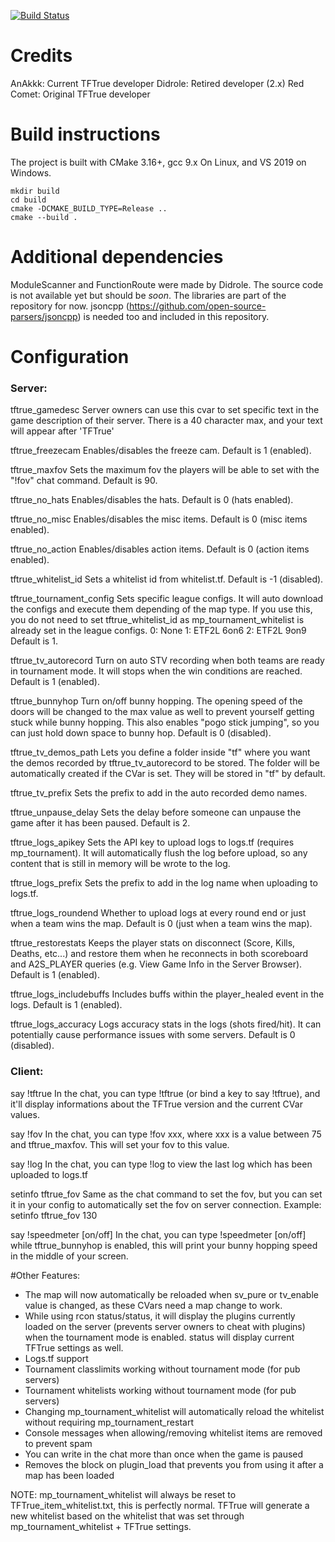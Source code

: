 [![Build Status](https://app.travis-ci.com/AnAkkk/TFTrue.svg?branch=public)](https://app.travis-ci.com/AnAkkk/TFTrue)

# Credits

AnAkkk: Current TFTrue developer
Didrole: Retired developer (2.x)
Red Comet: Original TFTrue developer

# Build instructions

The project is built with CMake 3.16+, gcc 9.x On Linux, and VS 2019 on Windows.

```
mkdir build
cd build
cmake -DCMAKE_BUILD_TYPE=Release ..
cmake --build .
```

# Additional dependencies

ModuleScanner and FunctionRoute were made by Didrole. The source code is not available yet but should be *soon*.
The libraries are part of the repository for now.
jsoncpp (https://github.com/open-source-parsers/jsoncpp) is needed too and included in this repository.

# Configuration

### Server:
tftrue_gamedesc
Server owners can use this cvar to set specific text in the game description of their server.
There is a 40 character max, and your text will appear after 'TFTrue'

tftrue_freezecam
Enables/disables the freeze cam. Default is 1 (enabled).

tftrue_maxfov
Sets the maximum fov the players will be able to set with the "!fov" chat command. Default is 90.

tftrue_no_hats
Enables/disables the hats. Default is 0 (hats enabled).

tftrue_no_misc
Enables/disables the misc items. Default is 0 (misc items enabled).

tftrue_no_action
Enables/disables action items. Default is 0 (action items enabled).

tftrue_whitelist_id
Sets a whitelist id from whitelist.tf. Default is -1 (disabled).

tftrue_tournament_config
Sets specific league configs. It will auto download the configs and execute them depending of the map type.
If you use this, you do not need to set tftrue_whitelist_id as mp_tournament_whitelist is already set in the league configs.
0: None
1: ETF2L 6on6
2: ETF2L 9on9
Default is 1.

tftrue_tv_autorecord
Turn on auto STV recording when both teams are ready in tournament mode. It will stops when the win conditions are reached. Default is 1 (enabled).

tftrue_bunnyhop
Turn on/off bunny hopping. The opening speed of the doors will be changed to the max value as well to prevent yourself getting stuck while bunny hopping.
This also enables "pogo stick jumping", so you can just hold down space to bunny hop.
Default is 0 (disabled).

tftrue_tv_demos_path
Lets you define a folder inside "tf" where you want the demos recorded by tftrue_tv_autorecord to be stored. The folder will be automatically created if the CVar is set.
They will be stored in "tf" by default.

tftrue_tv_prefix
Sets the prefix to add in the auto recorded demo names.

tftrue_unpause_delay
Sets the delay before someone can unpause the game after it has been paused. Default is 2.

tftrue_logs_apikey
Sets the API key to upload logs to logs.tf (requires mp_tournament). It will automatically flush the log before upload, so any content that is still in memory will be wrote to the log.

tftrue_logs_prefix
Sets the prefix to add in the log name when uploading to logs.tf.

tftrue_logs_roundend
Whether to upload logs at every round end or just when a team wins the map. Default is 0 (just when a team wins the map).

tftrue_restorestats
Keeps the player stats on disconnect (Score, Kills, Deaths, etc...) and restore them when he reconnects in both scoreboard and A2S_PLAYER queries (e.g. View Game Info in the Server Browser).
Default is 1 (enabled).

tftrue_logs_includebuffs
Includes buffs within the player_healed event in the logs.
Default is 1 (enabled).

tftrue_logs_accuracy
Logs accuracy stats in the logs (shots fired/hit). It can potentially cause performance issues with some servers.
Default is 0 (disabled).

### Client:

say !tftrue
In the chat, you can type !tftrue (or bind a key to say !tftrue), and it'll display informations about the
TFTrue version and the current CVar values.

say !fov
In the chat, you can type !fov xxx, where xxx is a value between 75 and tftrue_maxfov. This will set your fov to this value.

say !log
In the chat, you can type !log to view the last log which has been uploaded to logs.tf

setinfo tftrue_fov
Same as the chat command to set the fov, but you can set it in your config to automatically set the fov on server connection.
Example: setinfo tftrue_fov 130

say !speedmeter [on/off]
In the chat, you can type !speedmeter [on/off] while tftrue_bunnyhop is enabled, this will print your bunny hopping speed in the middle of your screen.

#Other Features:

- The map will now automatically be reloaded when sv_pure or tv_enable value is changed, as these CVars need a map change to work.
- While using rcon status/status, it will display the plugins currently loaded on the server (prevents server owners to cheat with plugins) when the tournament mode is enabled. status will display current TFTrue settings as well.
- Logs.tf support
- Tournament classlimits working without tournament mode (for pub servers)
- Tournament whitelists working without tournament mode (for pub servers)
- Changing mp_tournament_whitelist will automatically reload the whitelist without requiring mp_tournament_restart
- Console messages when allowing/removing whitelist items are removed to prevent spam
- You can write in the chat more than once when the game is paused
- Removes the block on plugin_load that prevents you from using it after a map has been loaded

NOTE: mp_tournament_whitelist will always be reset to TFTrue_item_whitelist.txt, this is perfectly normal. TFTrue will generate a new whitelist based on the whitelist that was set through mp_tournament_whitelist + TFTrue settings.
